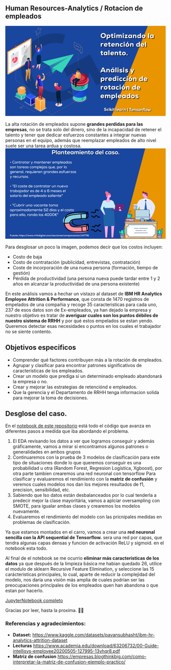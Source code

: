 ## Human Resources-Analytics / Rotacion de empleados
![Caso de estudio](media/img1.png)

La alta rotación de empleados supone **grandes perdidas para las empresas**, no se trata solo del dinero, sino de la incapacidad de retener el talento y tener que dedicar esfuerzos constantes a integrar nuevas personas en el equipo, además que reemplazar empleados de alto nivel suele ser una tarea ardua y costosa.
![Principales problemas de la rotacion](media/img2.png)

Para desglosar un poco la imagen, podemos decir que los costos incluyen:

- Costo de baja
- Costo de contratación (publicidad, entrevistas, contratación)
- Coste de incorporación de una nueva persona (formación, tiempo de gestión)
- Pérdida de productividad (una persona nueva puede tardar entre 1 y 2 años en alcanzar la productividad de una persona existente)

En este análisis vamos a hechar un vistazo al dataset de **IBM HR Analytics Employee Attrition & Performance**, que consta de 1470 registros de empelados de una compañia y recoge 35 caracteristicas para cada uno, 237 de esos datos son de Ex-empleados, ya han dejado la empresa y nuestro objetivo es tratar de **averiguar cuales son los puntos débiles de nuestro sistema de RRHH** y por qué estos empelados se estan yendo. Queremos detectar esas necesidades o puntos en los cuales el trabajador no se siente contento.

## Objetivos especificos
- Comprender qué factores contribuyen más a la rotación de empleados.
- Agrupar y clasificar para encontrar patrones significativos de características de los empleados.
- Crear un modelo que prediga si un determinado empleado abandonará la empresa o no.
- Crear y mejorar las estrategias de retenciónd e empleados.
- Que la gerencia y el Departamento de RRHH tenga informacion solida para mejorar la toma de decisiones.

## Desglose del caso.

En el [notebook de este repositorio](https://github.com/ricardobrein/HR-Analytics-Rotacion-de-empleados/blob/main/Notebook-employee-retention-and-prediction.ipynb) está todo el código que avanza en diferentes pasos a medida que iba abordando el problema.
 
1. El EDA revisando los datos a ver que logramos conseguir y además gráficamente, vamos a mirar si encontramos algunos patrones o generalidades en ambos grupos
2. Continuaremos con la prueba de 3 modelos de clasificación para este tipo de situaciones donde lo que queremos conseguir es una probabilidad u otra (Random Forest, Regresion Logística, Xgboost), por otra parte tambien crearemos una red neuronal con tensorflow Para clasificar y evaluaremos el rendimiento con la **matriz de confusión** y veremos cuales modelos nos dan los mejores resultados de f1, precision, sensibilidad, etc.
3. Sabiendo que lso datos están desbalanceados por lo cual tenderla a predecir mejor la clase mayoritária, vamos a aplciar oversampling con SMOTE, para igualar ambas clases y crearemos los modelos nuevamente.
4. Evaluaremos el rendimiento del modelo con las pricnipales medidas en problemas de clasificación.

Ya que estamos montados en el carro, vamos a crear una **red neuronal sencilla con la API sequential de Tensorflow.** sera una red por capas, que tendra algunas capas densas y funcion de activación ReLU y sigmoid. en el notebook esta todo.

Al final de el notebook se me ocurrio **eliminar más caracteristicas de los datos** ya que después de la limpieza básica me habian quedado 26, utilice el modulo de sklearn Recursive Feature Elimination, y seleccione las 15 carácteristicas principales, lo cual, aparte de reducir la complejidad del modelo, nos daría una visión más amplia de cuales podrían ser las preocupaciones principales de los empleados quen han abandona o que estan por hacerlo.

[JupyterNotebook completo](https://github.com/ricardobrein/HR-Analytics-Rotacion-de-empleados/blob/main/Notebook-employee-retention-and-prediction.ipynb)

 Gracias por leer, hasta la proxima. 🙋‍♂️

 ### Referencias y agradecimientos:
- **Dataset:** https://www.kaggle.com/datasets/pavansubhasht/ibm-hr-analytics-attrition-dataset
- **Lecturas** https://www.academia.edu/download/63206732/00-Guide-intellisys-employee20200505-127995-13vhqr8.pdf
- **Matriz de confusion** https://empresas.blogthinkbig.com/como-interpretar-la-matriz-de-confusion-ejemplo-practico/
